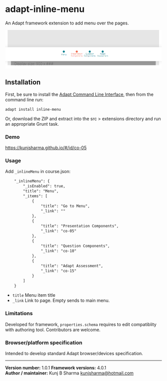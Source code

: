 # adapt-inline-menu  
    
An Adapt framework extension to add menu over the pages.

<img src="assets/adapt-inline-menu.png" alt="Inline menu">



## Installation

First, be sure to install the [Adapt Command Line Interface](https://github.com/cajones/adapt-cli), then from the command line run:

    adapt install inline-menu

Or, download the ZIP and extract into the src > extensions directory and run an appropriate Grunt task.

### Demo

https://kunjsharma.github.io/#/id/co-05

### Usage

Add `_inlineMenu` in course.json:

```
	"_inlineMenu": {
		"_isEnabled": true,
		"title": "Menu",
		"_items": [
	        {
	            "title": "Go to Menu",
	            "_link": ""
	        },
	        {
	            "title": "Presentation Components",
	            "_link": "co-05"
	        },
	        {
	            "title": "Question Components",
	            "_link": "co-10"
	        },
	        {
	            "title": "Adapt Assessment",
	            "_link": "co-15"
	        }
		]
	}
```

* `title` Menu item title
* `_link` Link to page. Empty sends to main menu.


### Limitations

Developed for framework, `properties.schema` requires to edit compatiblity with authoring tool. Contributors are welcome.

### Browser/platform specification

Intended to develop standard Adapt browser/devices specification.

----------------------------
**Version number:**  1.0.1 
**Framework versions:** 4.0.1      
**Author / maintainer:** Kunj B Sharma <kunjsharma@hotmail.com>     

